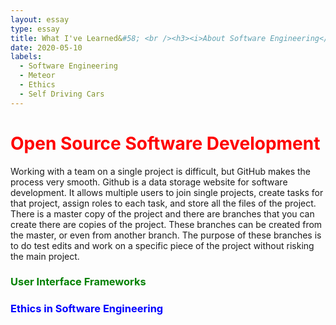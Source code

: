 ```yaml
---
layout: essay
type: essay
title: What I've Learned&#58; <br /><h3><i>About Software Engineering</i></h3>
date: 2020-05-10
labels:
  - Software Engineering
  - Meteor
  - Ethics
  - Self Driving Cars
---
```


<h1 style="color: red">Open Source Software Development</h1>
Working with a team on a single project is difficult, but GitHub makes the process very smooth.  Github is a data storage website for software development.  It allows multiple users to join single projects, create tasks for that project, assign roles to each task, and store all the files of the project.  There is a master copy of the project and there are branches that you can create there are copies of the project.  These branches can be created from the master, or even from another branch.  The purpose of these branches is to do test edits and work on a specific piece of the project without risking the main project.

<h3 style="color: green">User Interface Frameworks</h3>

<h3 style="color: blue">Ethics in Software Engineering</h3>
